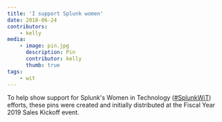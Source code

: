 ```yaml
---
title: 'I support Splunk women'
date: 2018-06-24
contributors:
    - kelly
media:
    - image: pin.jpg
      description: Pin
      contributor: kelly
      thumb: true
tags:
    - wit
---
```

To help show support for Splunk's Women in Technology ([#SplunkWiT](https://twitter.com/search?q=%23SplunkWiT)) efforts, these pins were created and initially distributed at the Fiscal Year 2019 Sales Kickoff event.
